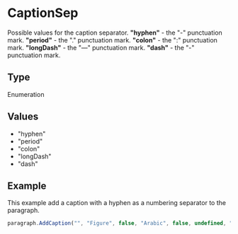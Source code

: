 # CaptionSep

Possible values for the caption separator.
**"hyphen"** - the "-" punctuation mark.
**"period"** - the "." punctuation mark.
**"colon"** - the ":" punctuation mark.
**"longDash"** - the "—" punctuation mark.
**"dash"** - the "-" punctuation mark.

## Type

Enumeration

## Values

- "hyphen"
- "period"
- "colon"
- "longDash"
- "dash"


## Example

This example add a caption with a hyphen as a numbering separator to the paragraph.

```javascript editor-pptx
paragraph.AddCaption("", "Figure", false, "Arabic", false, undefined, "hyphen");
```
